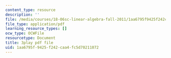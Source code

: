 ```yaml
---
content_type: resource
description: ''
file: /media/courses/18-06sc-linear-algebra-fall-2011/1aa6795f9425f242caa4fc5d70211072_UCc9q_cAhho.pdf
file_type: application/pdf
learning_resource_types: []
ocw_type: OCWFile
resourcetype: Document
title: 3play pdf file
uid: 1aa6795f-9425-f242-caa4-fc5d70211072
---
```


